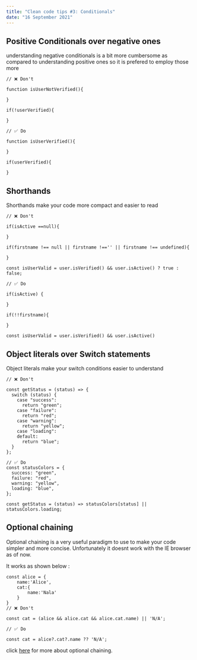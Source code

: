 ```yaml
---
title: "Clean code tips #3: Conditionals"
date: "16 September 2021"
---
```


## Positive Conditionals over negative ones

understanding negative conditionals is a bit more cumbersome as compared to understanding positive ones so it is prefered to employ those more

```
// ❌ Don't 

function isUserNotVerified(){

}

if(!userVerified){

}

// ✅ Do

function isUserVerified(){

}

if(userVerified){

}

```


## Shorthands

Shorthands make your code more compact and easier to read
```
// ❌ Don't

if(isActive ==null){

}

if(firstname !== null || firstname !=='' || firstname !== undefined){

}

const isUserValid = user.isVerified() && user.isActive() ? true : false;

// ✅ Do

if(isActive) {

}

if(!!firstname){

}

const isUserValid = user.isVerified() && user.isActive()
```

## Object literals over Switch statements 

Object literals make your switch conditions easier to understand
```
// ❌ Don't

const getStatus = (status) => {
  switch (status) {
    case "success":
      return "green";
    case "failure":
      return "red";
    case "warning":
      return "yellow";
    case "loading":
    default:
      return "blue";
  }
};

// ✅ Do
const statusColors = {
  success: "green",
  failure: "red",
  warning: "yellow",
  loading: "blue",
};

const getStatus = (status) => statusColors[status] || statusColors.loading;
```


## Optional chaining 

Optional chaining is a very useful paradigm to use to make your code simpler and more concise. Unfortunately it doesnt work with the IE browser as of now.

It works as shown below : 

```
const alice = {
    name:'Alice',
    cat:{
        name:'Nala'
    }
}
// ❌ Don't

const cat = (alice && alice.cat && alice.cat.name) || 'N/A';

// ✅ Do

const cat = alice?.cat?.name ?? 'N/A';

```

click [here](https://developer.mozilla.org/en-US/docs/Web/JavaScript/Reference/Operators/Optional_chaining) for more about optional chaining.